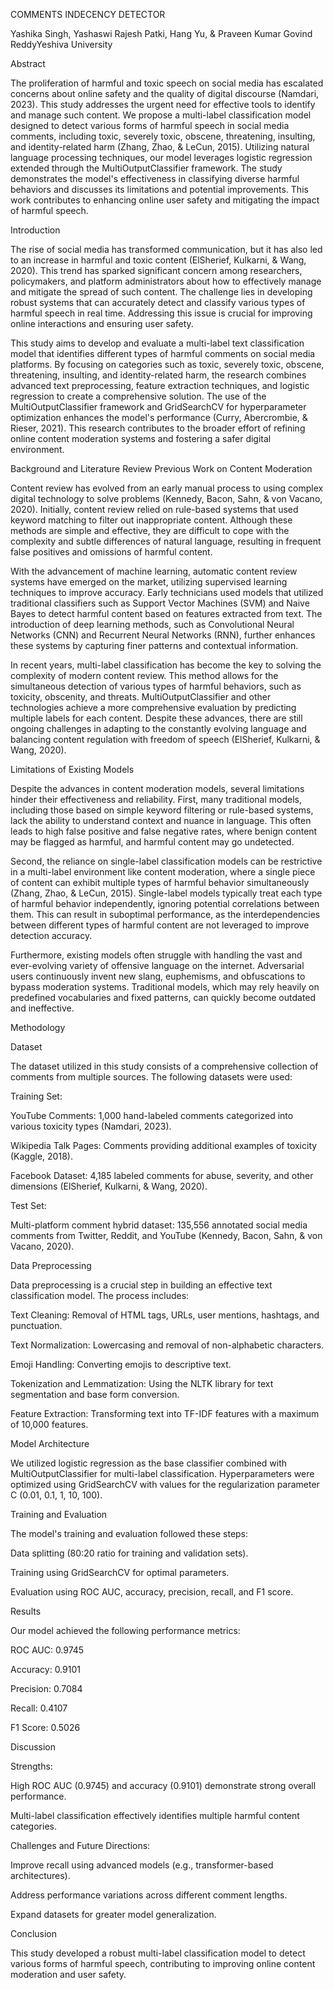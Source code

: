 

COMMENTS INDECENCY DETECTOR

Yashika Singh, Yashaswi Rajesh Patki, Hang Yu, & Praveen Kumar Govind ReddyYeshiva University

Abstract


The proliferation of harmful and toxic speech on social media has escalated concerns about online safety and the quality of digital discourse (Namdari, 2023). This study addresses the urgent need for effective tools to identify and manage such content. We propose a multi-label classification model designed to detect various forms of harmful speech in social media comments, including toxic, severely toxic, obscene, threatening, insulting, and identity-related harm (Zhang, Zhao, & LeCun, 2015). Utilizing natural language processing techniques, our model leverages logistic regression extended through the MultiOutputClassifier framework. The study demonstrates the model's effectiveness in classifying diverse harmful behaviors and discusses its limitations and potential improvements. This work contributes to enhancing online user safety and mitigating the impact of harmful speech.

Introduction

The rise of social media has transformed communication, but it has also led to an increase in harmful and toxic content (ElSherief, Kulkarni, & Wang, 2020). This trend has sparked significant concern among researchers, policymakers, and platform administrators about how to effectively manage and mitigate the spread of such content. The challenge lies in developing robust systems that can accurately detect and classify various types of harmful speech in real time. Addressing this issue is crucial for improving online interactions and ensuring user safety.

This study aims to develop and evaluate a multi-label text classification model that identifies different types of harmful comments on social media platforms. By focusing on categories such as toxic, severely toxic, obscene, threatening, insulting, and identity-related harm, the research combines advanced text preprocessing, feature extraction techniques, and logistic regression to create a comprehensive solution. The use of the MultiOutputClassifier framework and GridSearchCV for hyperparameter optimization enhances the model's performance (Curry, Abercrombie, & Rieser, 2021). This research contributes to the broader effort of refining online content moderation systems and fostering a safer digital environment.

Background and Literature Review
Previous Work on Content Moderation

Content review has evolved from an early manual process to using complex digital technology to solve problems (Kennedy, Bacon, Sahn, & von Vacano, 2020). Initially, content review relied on rule-based systems that used keyword matching to filter out inappropriate content. Although these methods are simple and effective, they are difficult to cope with the complexity and subtle differences of natural language, resulting in frequent false positives and omissions of harmful content.

With the advancement of machine learning, automatic content review systems have emerged on the market, utilizing supervised learning techniques to improve accuracy. Early technicians used models that utilized traditional classifiers such as Support Vector Machines (SVM) and Naive Bayes to detect harmful content based on features extracted from text. The introduction of deep learning methods, such as Convolutional Neural Networks (CNN) and Recurrent Neural Networks (RNN), further enhances these systems by capturing finer patterns and contextual information.

In recent years, multi-label classification has become the key to solving the complexity of modern content review. This method allows for the simultaneous detection of various types of harmful behaviors, such as toxicity, obscenity, and threats. MultiOutputClassifier and other technologies achieve a more comprehensive evaluation by predicting multiple labels for each content. Despite these advances, there are still ongoing challenges in adapting to the constantly evolving language and balancing content regulation with freedom of speech (ElSherief, Kulkarni, & Wang, 2020).

Limitations of Existing Models

Despite the advances in content moderation models, several limitations hinder their effectiveness and reliability. First, many traditional models, including those based on simple keyword filtering or rule-based systems, lack the ability to understand context and nuance in language. This often leads to high false positive and false negative rates, where benign content may be flagged as harmful, and harmful content may go undetected.

Second, the reliance on single-label classification models can be restrictive in a multi-label environment like content moderation, where a single piece of content can exhibit multiple types of harmful behavior simultaneously (Zhang, Zhao, & LeCun, 2015). Single-label models typically treat each type of harmful behavior independently, ignoring potential correlations between them. This can result in suboptimal performance, as the interdependencies between different types of harmful content are not leveraged to improve detection accuracy.

Furthermore, existing models often struggle with handling the vast and ever-evolving variety of offensive language on the internet. Adversarial users continuously invent new slang, euphemisms, and obfuscations to bypass moderation systems. Traditional models, which may rely heavily on predefined vocabularies and fixed patterns, can quickly become outdated and ineffective.

Methodology

Dataset

The dataset utilized in this study consists of a comprehensive collection of comments from multiple sources. The following datasets were used:

Training Set:

YouTube Comments: 1,000 hand-labeled comments categorized into various toxicity types (Namdari, 2023).

Wikipedia Talk Pages: Comments providing additional examples of toxicity (Kaggle, 2018).

Facebook Dataset: 4,185 labeled comments for abuse, severity, and other dimensions (ElSherief, Kulkarni, & Wang, 2020).

Test Set:

Multi-platform comment hybrid dataset: 135,556 annotated social media comments from Twitter, Reddit, and YouTube (Kennedy, Bacon, Sahn, & von Vacano, 2020).

Data Preprocessing

Data preprocessing is a crucial step in building an effective text classification model. The process includes:

Text Cleaning: Removal of HTML tags, URLs, user mentions, hashtags, and punctuation.

Text Normalization: Lowercasing and removal of non-alphabetic characters.

Emoji Handling: Converting emojis to descriptive text.

Tokenization and Lemmatization: Using the NLTK library for text segmentation and base form conversion.

Feature Extraction: Transforming text into TF-IDF features with a maximum of 10,000 features.

Model Architecture

We utilized logistic regression as the base classifier combined with MultiOutputClassifier for multi-label classification. Hyperparameters were optimized using GridSearchCV with values for the regularization parameter C (0.01, 0.1, 1, 10, 100).

Training and Evaluation

The model's training and evaluation followed these steps:

Data splitting (80:20 ratio for training and validation sets).

Training using GridSearchCV for optimal parameters.

Evaluation using ROC AUC, accuracy, precision, recall, and F1 score.

Results

Our model achieved the following performance metrics:

ROC AUC: 0.9745

Accuracy: 0.9101

Precision: 0.7084

Recall: 0.4107

F1 Score: 0.5026

Discussion

Strengths:

High ROC AUC (0.9745) and accuracy (0.9101) demonstrate strong overall performance.

Multi-label classification effectively identifies multiple harmful content categories.

Challenges and Future Directions:

Improve recall using advanced models (e.g., transformer-based architectures).

Address performance variations across different comment lengths.

Expand datasets for greater model generalization.

Conclusion

This study developed a robust multi-label classification model to detect various forms of harmful speech, contributing to improving online content moderation and user safety.

